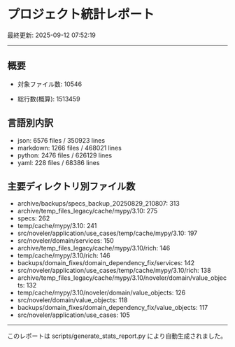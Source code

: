 # プロジェクト統計レポート

最終更新: 2025-09-12 07:52:19


---

## 概要

- 対象ファイル数: 10546

- 総行数(概算): 1513459


## 言語別内訳

- json: 6576 files / 350923 lines
- markdown: 1266 files / 468021 lines
- python: 2476 files / 626129 lines
- yaml: 228 files / 68386 lines

## 主要ディレクトリ別ファイル数

- archive/backups/specs_backup_20250829_210807: 313
- archive/temp_files_legacy/cache/mypy/3.10: 275
- specs: 262
- temp/cache/mypy/3.10: 241
- src/noveler/application/use_cases/temp/cache/mypy/3.10: 197
- src/noveler/domain/services: 150
- archive/temp_files_legacy/cache/mypy/3.10/rich: 146
- temp/cache/mypy/3.10/rich: 146
- backups/domain_fixes/domain_dependency_fix/services: 142
- src/noveler/application/use_cases/temp/cache/mypy/3.10/rich: 138
- archive/temp_files_legacy/cache/mypy/3.10/noveler/domain/value_objects: 132
- temp/cache/mypy/3.10/noveler/domain/value_objects: 126
- src/noveler/domain/value_objects: 118
- backups/domain_fixes/domain_dependency_fix/value_objects: 117
- src/noveler/application/use_cases: 105

---

このレポートは scripts/generate_stats_report.py により自動生成されました。
